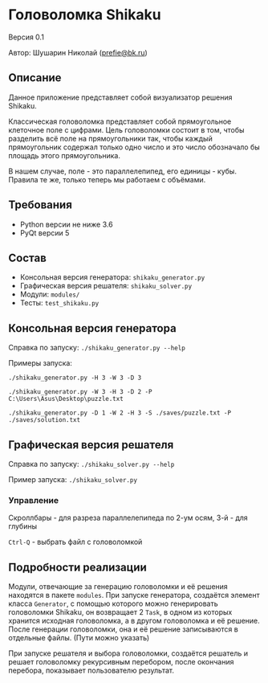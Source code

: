 # Головоломка Shikaku
Версия 0.1

Автор: Шушарин Николай (prefie@bk.ru)


## Описание
Данное приложение представляет собой визуализатор решения Shikaku.

Классическая головоломка представляет собой прямоугольное клеточное поле с цифрами.
Цель головоломки состоит в том, чтобы разделить всё поле на прямоугольники так, чтобы
каждый прямоугольник содержал только одно число и это число обозначало бы площадь этого прямоугольника.

В нашем случае, поле - это параллелепипед, его единицы - кубы.
Правила те же, только теперь мы работаем с объёмами.

## Требования
* Python версии не ниже 3.6
* PyQt версии 5


## Состав
* Консольная версия генератора: `shikaku_generator.py`
* Графическая версия решателя: `shikaku_solver.py`
* Модули: `modules/`
* Тесты: `test_shikaku.py`


## Консольная версия генератора
Справка по запуску: `./shikaku_generator.py --help`

Примеры запуска:

`./shikaku_generator.py -H 3 -W 3 -D 3`

`./shikaku_generator.py -W 3 -H 3 -D 2 -P C:\Users\Asus\Desktop\puzzle.txt`

`./shikaku_generator.py -D 1 -W 2 -H 3 -S ./saves/puzzle.txt -P ./saves/solution.txt`


## Графическая версия решателя
Справка по запуску: `./shikaku_solver.py --help`

Пример запуска: `./shikaku_solver.py`

### Управление

Скроллбары - для разреза параллелепипеда по 2-ум осям, 3-й - для глубины

`Ctrl-Q` - выбрать файл с головоломкой

## Подробности реализации
Модули, отвечающие за генерацию головоломки и её решения находятся в пакете `modules`.
При запуске генератора, создаётся элемент класса `Generator`, с помощью которого можно генерировать головоломки Shikaku,
он возвращает 2 `Task`, в одном из которых хранится исходная головоломка, а в другом головоломка и её решение.
После генерации головоломки, она и её решение записываются в отдельные файлы. (Пути можно указать)

При запуске решателя и выбора головоломки, создаётся решатель и решает головоломку рекурсивным перебором,
после окончания перебора, показывает пользователю результат.